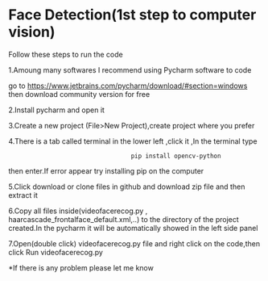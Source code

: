 # Face Detection(1st step to computer vision)
 
Follow these steps to run the code

1.Amoung many softwares I recommend using Pycharm software to code

go to https://www.jetbrains.com/pycharm/download/#section=windows 
then download community version for free

2.Install pycharm and open it

3.Create a new project (File>New Project),create project where you prefer

4.There is a tab called terminal in the lower left ,click it ,In the terminal type 

                                      pip install opencv-python
                                      
  then enter.If error appear try installing pip on the computer

5.Click download or clone files in github and download zip file and then extract it

6.Copy all files inside(videofacerecog.py , haarcascade_frontalface_default.xml,..) to the directory of the project created.In the pycharm it will be automatically showed in the left side panel 

7.Open(double click) videofacerecog.py file and right click on the code,then click Run videofacerecog.py 
   
*If there is any problem please let me know
